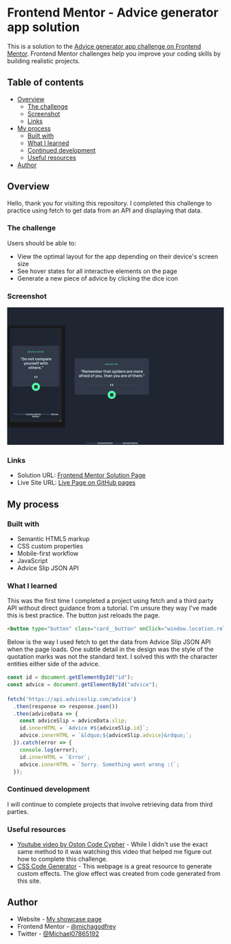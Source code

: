 # Frontend Mentor - Advice generator app solution

This is a solution to the [Advice generator app challenge on Frontend Mentor](https://www.frontendmentor.io/challenges/advice-generator-app-QdUG-13db). Frontend Mentor challenges help you improve your coding skills by building realistic projects.

## Table of contents

- [Overview](#overview)
  - [The challenge](#the-challenge)
  - [Screenshot](#screenshot)
  - [Links](#links)
- [My process](#my-process)
  - [Built with](#built-with)
  - [What I learned](#what-i-learned)
  - [Continued development](#continued-development)
  - [Useful resources](#useful-resources)
- [Author](#author)

## Overview
Hello, thank you for visiting this repository. I completed this challenge to practice using fetch to get data from an API and displaying that data.

### The challenge

Users should be able to:

- View the optimal layout for the app depending on their device's screen size
- See hover states for all interactive elements on the page
- Generate a new piece of advice by clicking the dice icon

### Screenshot

![](./images/screenshot.jpg)

### Links

- Solution URL: [Frontend Mentor Solution Page](https://your-solution-url.com)
- Live Site URL: [Live Page on GitHub pages](https://https://michagodfrey.github.io/advice-generator)

## My process

### Built with

- Semantic HTML5 markup
- CSS custom properties
- Mobile-first workflow
- JavaScript
- Advice Slip JSON  API

### What I learned

This was the first time I completed a project using fetch and a third party API without direct guidance from a tutorial. I'm unsure they way I've made this is best practice. The button just reloads the page.

```html
<button type="button" class="card__button" onClick="window.location.reload(true)">
```  

Below is the way I used fetch to get the data from Advice Slip JSON API when the page loads. One subtle detail in the design was the style of the quotation marks was not the standard text. I solved this with the character entities either side of the advice.

```js
const id = document.getElementById("id");
const advice = document.getElementById("advice");

fetch('https://api.adviceslip.com/advice')
  .then(response => response.json())
  .then(adviceData => {
    const adviceSlip = adviceData.slip;
    id.innerHTML = `Advice #${adviceSlip.id}`;
    advice.innerHTML = `&ldquo;${adviceSlip.advice}&rdquo;`;
  }).catch(error => {
    console.log(error);
    id.innerHTML = `Error`;
    advice.innerHTML = `Sorry. Something went wrong :(`;
  });
```

### Continued development

I will continue to complete projects that involve retrieving data from third parties.

### Useful resources

- [Youtube video by Oston Code Cypher](https://www.youtube.com/watch?v=2AfzKmgqWUE&ab_channel=OstonCodeCypher) - While I didn't use the exact same method to it was watching this video that helped me figure out how to complete this challenge.
- [CSS Code Generator](https://html-css-js.com/css/generator/) - This webpage is a great resource to generate custom effects. The glow effect was created from code generated from this site.

## Author

- Website - [My showcase page](https://michagodfrey.github.io/)
- Frontend Mentor - [@michagodfrey](https://www.frontendmentor.io/profile/michagodfrey)
- Twitter - [@Michael07865192](https://twitter.com/Michael07865192)
